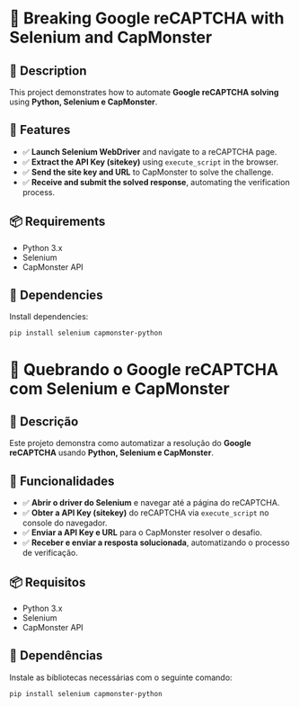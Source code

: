 # 🚀 Breaking Google reCAPTCHA with Selenium and CapMonster

## 📌 Description  
This project demonstrates how to automate **Google reCAPTCHA solving** using  **Python, Selenium e CapMonster**.  

## 🔹 Features  
- ✅ **Launch Selenium WebDriver** and navigate to a reCAPTCHA page. 
- ✅ **Extract the API Key (sitekey)** using `execute_script` in the browser. 
- ✅ **Send the site key and URL** to CapMonster to solve the challenge.
- ✅ **Receive and submit the solved response**, automating the verification process.
 
## 📦 Requirements  
- Python 3.x  
- Selenium  
- CapMonster API  

## 🔧 Dependencies  
Install dependencies:
```bash
pip install selenium capmonster-python
```



# 🚀 Quebrando o Google reCAPTCHA com Selenium e CapMonster

## 📌 Descrição  
Este projeto demonstra como automatizar a resolução do **Google reCAPTCHA** usando **Python, Selenium e CapMonster**.  

## 🔹 Funcionalidades  
- ✅ **Abrir o driver do Selenium** e navegar até a página do reCAPTCHA.  
- ✅ **Obter a API Key (sitekey)** do reCAPTCHA via `execute_script` no console do navegador.  
- ✅ **Enviar a API Key e URL** para o CapMonster resolver o desafio.  
- ✅ **Receber e enviar a resposta solucionada**, automatizando o processo de verificação.  

## 📦 Requisitos  
- Python 3.x  
- Selenium  
- CapMonster API  

## 🔧 Dependências  
Instale as bibliotecas necessárias com o seguinte comando:  
```bash
pip install selenium capmonster-python
```
